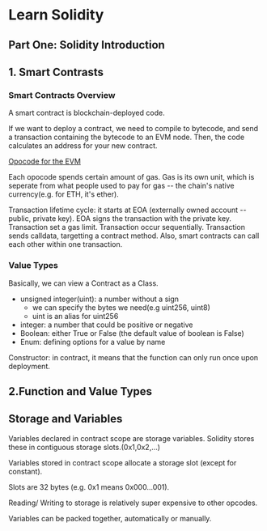 # Learn Solidity
## Part One: Solidity Introduction
## 1. Smart Contrasts
### Smart Contracts Overview
A smart contract is blockchain-deployed code.

If we want to deploy a contract, we need to compile to bytecode, and send a transaction containing the bytecode to an EVM node. Then, the code calculates an address for your new contract. 

[Opocode for the EVM](https://ethereum.org/en/developers/docs/evm/opcodes/)

Each opocode spends certain amount of gas. Gas is its own unit, which is seperate from what people used to pay for gas -- the chain's native currency(e.g. for ETH, it's ether).

Transaction lifetime cycle: it starts at EOA (externally owned account -- public, private key). EOA signs the transaction with the private key. Transaction set a gas limit. Transaction occur sequentially. Transaction sends calldata, targetting a contract method. Also, smart contracts can call each other within one transaction. 
### Value Types
Basically, we can view a Contract as a Class. 
- unsigned integer(uint): a number without a sign
  - we can specify the bytes we need(e.g uint256, uint8)
  - uint is an alias for uint256
- integer: a number that could be positive or negative
- Boolean: either True or False (the default value of boolean is False)
- Enum: defining options for a value by name

Constructor: in contract, it means that the function can only run once upon deployment. 

## 2.Function and Value Types
## Storage and Variables
Variables declared in contract scope are storage variables. Solidity stores these in contiguous storage slots.(0x1,0x2,...) 

Variables stored in contract scope allocate a storage slot (except for constant).

Slots are 32 bytes (e.g. 0x1 means 0x000...001).

Reading/ Writing to storage is relatively super expensive to other opcodes.

Variables can be packed together, automatically or manually. 

